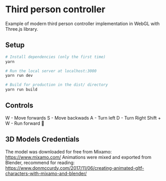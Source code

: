 # Third person controller

Example of modern third person controller implementation in WebGL with Three.js library. 

## Setup

``` bash
# Install dependencies (only the first time)
yarn

# Run the local server at localhost:3000
yarn run dev

# Build for production in the dist/ directory
yarn run build
```

## Controls

W - Move forwards
S - Move backwads
A - Turn left
D - Turn Right
Shift + W - Run forward 🚀

## 3D Models Credentials

The model was downloaded for free from Mixamo: https://www.mixamo.com/
Animations were mixed and exported from Blender, recommend for reading: https://www.donmccurdy.com/2017/11/06/creating-animated-gltf-characters-with-mixamo-and-blender/
